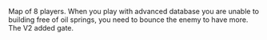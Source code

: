 Map of 8 players. When you play with advanced database you are unable to building free of oil springs, you need to bounce the enemy to have more.
The V2 added gate.